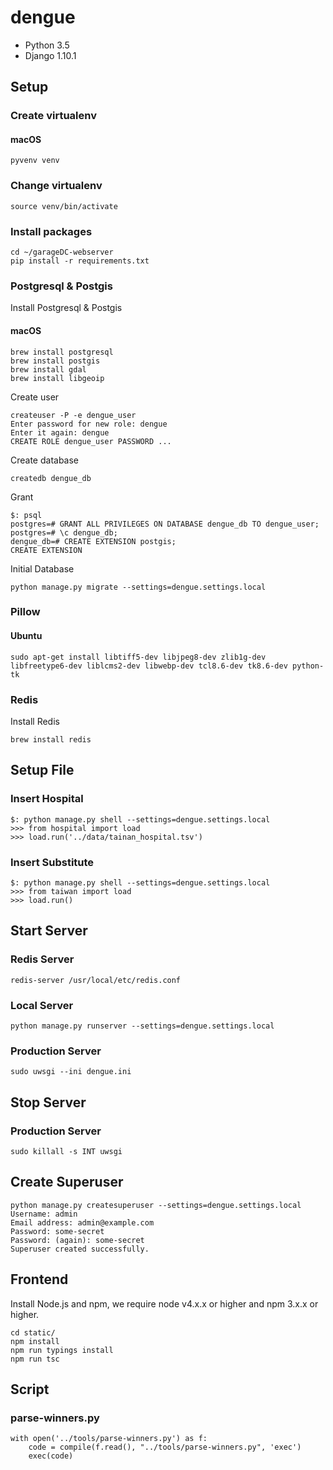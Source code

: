 # dengue

* Python 3.5
* Django 1.10.1

## Setup

### Create virtualenv

#### macOS

    pyvenv venv

### Change virtualenv

	source venv/bin/activate

### Install packages

	cd ~/garageDC-webserver
	pip install -r requirements.txt

### Postgresql & Postgis

Install Postgresql & Postgis

#### macOS

	brew install postgresql
    brew install postgis
    brew install gdal
    brew install libgeoip

Create user

	createuser -P -e dengue_user
	Enter password for new role: dengue
	Enter it again: dengue
	CREATE ROLE dengue_user PASSWORD ...

Create database

	createdb dengue_db

Grant

	$: psql
	postgres=# GRANT ALL PRIVILEGES ON DATABASE dengue_db TO dengue_user;
    postgres=# \c dengue_db;
    dengue_db=# CREATE EXTENSION postgis;
    CREATE EXTENSION

Initial Database

	python manage.py migrate --settings=dengue.settings.local

### Pillow

#### Ubuntu

    sudo apt-get install libtiff5-dev libjpeg8-dev zlib1g-dev libfreetype6-dev liblcms2-dev libwebp-dev tcl8.6-dev tk8.6-dev python-tk

### Redis

Install Redis

    brew install redis

## Setup File

### Insert Hospital

    $: python manage.py shell --settings=dengue.settings.local
    >>> from hospital import load
    >>> load.run('../data/tainan_hospital.tsv')

### Insert Substitute

    $: python manage.py shell --settings=dengue.settings.local
    >>> from taiwan import load
    >>> load.run()

## Start Server

### Redis Server

    redis-server /usr/local/etc/redis.conf

### Local Server

	python manage.py runserver --settings=dengue.settings.local

### Production Server

    sudo uwsgi --ini dengue.ini


## Stop Server

### Production Server

    sudo killall -s INT uwsgi

## Create Superuser

    python manage.py createsuperuser --settings=dengue.settings.local
    Username: admin
    Email address: admin@example.com
    Password: some-secret
    Password: (again): some-secret
    Superuser created successfully.

## Frontend

Install Node.js and npm, we require node v4.x.x or higher and npm 3.x.x or higher.

    cd static/
    npm install
    npm run typings install
    npm run tsc

## Script

### parse-winners.py

    with open('../tools/parse-winners.py') as f:
        code = compile(f.read(), "../tools/parse-winners.py", 'exec')
        exec(code)

